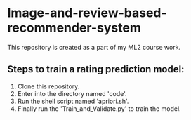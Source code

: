 # Image-and-review-based-recommender-system
This repository is created as a part of my ML2 course work.


## Steps to train a rating prediction model:
1.  Clone this repository.
2.  Enter into the directory named 'code'.
3.  Run the shell script named 'apriori.sh'.
4.  Finally run the 'Train_and_Validate.py' to train the model.
